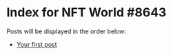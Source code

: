 # Index for NFT World #8643
Posts will be displayed in the order below:

- [Your first post](./001-first.md)

